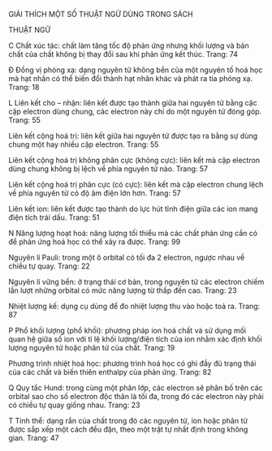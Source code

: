 GIẢI THÍCH MỘT SỐ THUẬT NGỮ DÙNG TRONG SÁCH

THUẬT NGỮ

C
Chất xúc tác: chất làm tăng tốc độ phản ứng nhưng khối lượng và bản chất của chất không bị thay đổi sau khi phản ứng kết thúc.
Trang: 74

Đ
Đồng vị phóng xạ: dạng nguyên tử không bền của một nguyên tố hoá học mà hạt nhân có thể biến đổi thành hạt nhân khác và phát ra tia phóng xạ.
Trang: 18

L
Liên kết cho – nhận: liên kết được tạo thành giữa hai nguyên tử bằng cặc cặp electron dùng chung, các electron này chỉ do một nguyên tử đóng góp.
Trang: 55

Liên kết cộng hoá trị: liên kết giữa hai nguyên tử được tạo ra bằng sự dùng chung một hay nhiều cặp electron.
Trang: 55

Liên kết cộng hoá trị không phân cực (không cực): liên kết mà cặp electron dùng chung không bị lệch về phía nguyên tử nào.
Trang: 57

Liên kết cộng hoá trị phân cực (có cực): liên kết mà cặp electron chung lệch về phía nguyên tử có độ âm điện lớn hơn.
Trang: 57

Liên kết ion: liên kết được tạo thành do lực hút tĩnh điện giữa các ion mang điện tích trái dấu.
Trang: 51

N
Năng lượng hoạt hoá: năng lượng tối thiểu mà các chất phản ứng cần có để phản ứng hoá học có thể xảy ra được.
Trang: 99

Nguyên lí Pauli: trong một ô orbital có tối đa 2 electron, ngược nhau về chiều tự quay.
Trang: 22

Nguyên lí vững bền: ở trạng thái cơ bản, trong nguyên tử các electron chiếm lần lượt những orbital có mức năng lượng từ thấp đến cao.
Trang: 23

Nhiệt lượng kế: dụng cụ dùng để đo nhiệt lượng thu vào hoặc toả ra.
Trang: 87

P
Phổ khối lượng (phổ khối): phương pháp ion hoá chất và sử dụng mối quan hệ giữa số ion với tỉ lệ khối lượng/điện tích của ion nhằm xác định khối lượng nguyên tử hoặc phân tử của chất.
Trang: 19

Phương trình nhiệt hoá học: phương trình hoá học có ghi đầy đủ trạng thái của các chất và biến thiên enthalpy của phản ứng.
Trang: 82

Q
Quy tắc Hund: trong cùng một phân lớp, các electron sẽ phân bố trên các orbital sao cho số electron độc thân là tối đa, trong đó các electron này phải có chiều tự quay giống nhau.
Trang: 23

T
Tinh thể: dạng rắn của chất trong đó các nguyên tử, ion hoặc phân tử được sắp xếp một cách đều đặn, theo một trật tự nhất định trong không gian.
Trang: 47